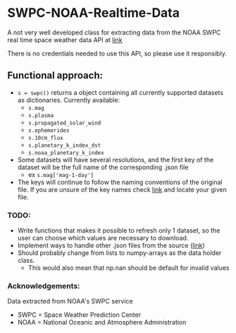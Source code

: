 # SWPC-NOAA-Realtime-Data

A not very well developed class for extracting data from the NOAA SWPC real time space weather data API at [link](https://services.swpc.noaa.gov/)

There is no credentials needed to use this API, so please use it responsibly.

## Functional approach:
- `s = swpc()` returns a object containing all currently supported datasets as dictionaries. Currently available:
  - `s.mag`
  - `s.plasma`
  - `s.propagated_solar_wind`
  - `s.ephemerides`
  - `s.10cm_flux`
  - `s.planetary_k_index_dst`
  - `s.noaa_planetary_k_index`
- Some datasets will have several resolutions, and the first key of the dataset will be the full name of the corresponding .json file
  - ex `s.mag['mag-1-day']`
- The keys will continue to follow the naming conventions of the original file. If you are unsure of the key names check [link](https://services.swpc.noaa.gov/) and locate your given file.

### TODO:
- Write functions that makes it possible to refresh only 1 dataset, so the user can choose which values are necessary to download.
- Implement ways to handle other .json files from the source ([link](https://services.swpc.noaa.gov/))
- Should probably change from lists to numpy-arrays as the data holder class.
  - This would also mean that np.nan should be default for invalid values


### Acknowledgements:
Data extracted from NOAA's SWPC service
- SWPC = Space Weather Prediction Center
- NOAA = National Oceanic and Atmosphere Administration
